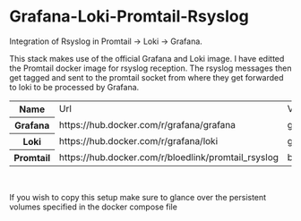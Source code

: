 # Grafana-Loki-Promtail-Rsyslog
Integration of Rsyslog in Promtail -> Loki -> Grafana. 

This stack makes use of the official Grafana and Loki image.
I have editted the Promtail docker image for rsyslog reception. The rsyslog messages then get tagged and sent to the promtail socket from where they get forwarded to loki to be processed by Grafana. 
<br>
<table>
  <tr>
    <th>Name</th>
    <td>Url</th>
    <td>Version</th>
  </tr>
  <tr>
    <th>Grafana</th>
    <td>https://hub.docker.com/r/grafana/grafana</th>
    <td>grafana/grafana:latest</th>
  </tr>
  <tr>
    <th>Loki</th>
    <td>https://hub.docker.com/r/grafana/loki</td>
    <td>grafana/loki:2.9.0</td>
  </tr>
  <tr>
    <th>Promtail</th>
    <td>https://hub.docker.com/r/bloedlink/promtail_rsyslog</td>
    <td>bloedlink/promtail_rsyslog:latest</td>
  </tr>
</table>
<br>
<p>If you wish to copy this setup make sure to glance over the persistent volumes specified in the docker compose file</p>

